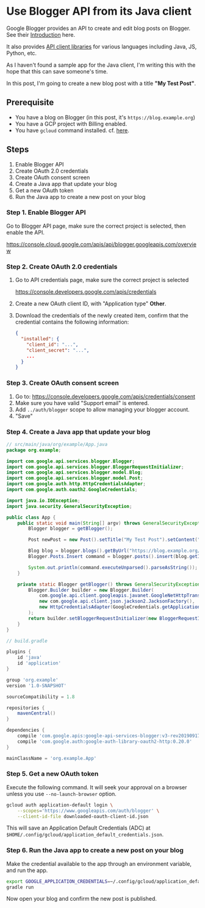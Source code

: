 
# Use Blogger API from its Java client

Google Blogger provides an API to create and edit blog posts on Blogger. See their [Introduction][1] here.

It also provides [API client libraries][2] for various languages including Java, JS, Python, etc.

As I haven't found a sample app for the Java client, I'm writing this with the hope that this can save someone's time.

In this post, I'm going to create a new blog post with a title **"My Test Post"**.

## Prerequisite

* You have a blog on Blogger (in this post, it's `https://blog.example.org`)
* You have a GCP project with Billing enabled.
* You have `gcloud` command installed. cf. [here][3].

## Steps

1. Enable Blogger API
1. Create OAuth 2.0 credentials
1. Create OAuth consent screen
1. Create a Java app that update your blog
1. Get a new OAuth token
1. Run the Java app to create a new post on your blog

### Step 1. Enable Blogger API

Go to Blogger API page, make sure the correct project is selected, then enable the API.

https://console.cloud.google.com/apis/api/blogger.googleapis.com/overview

### Step 2. Create OAuth 2.0 credentials

1. Go to API credentials page, make sure the correct project is selected

    https://console.developers.google.com/apis/credentials

1. Create a new OAuth client ID, with "Application type" **Other**.
1. Download the credentials of the newly created item, confirm that the credential
   contains the following information:

    ```json
    {
      "installed": {
        "client_id": "...",
        "client_secret": "...",
        ...
      }
    }
    ```

### Step 3. Create OAuth consent screen

1. Go to: https://console.developers.google.com/apis/credentials/consent
1. Make sure you have valid "Support email" is entered.
1. Add `../auth/blogger` scope to allow managing your blogger account.
1. "Save"

### Step 4. Create a Java app that update your blog

```java
// src/main/java/org/example/App.java
package org.example;

import com.google.api.services.blogger.Blogger;
import com.google.api.services.blogger.BloggerRequestInitializer;
import com.google.api.services.blogger.model.Blog;
import com.google.api.services.blogger.model.Post;
import com.google.auth.http.HttpCredentialsAdapter;
import com.google.auth.oauth2.GoogleCredentials;

import java.io.IOException;
import java.security.GeneralSecurityException;

public class App {
    public static void main(String[] argv) throws GeneralSecurityException, IOException {
        Blogger blogger = getBlogger();

        Post newPost = new Post().setTitle("My Test Post").setContent("With <b>exciting</b> content...");

        Blog blog = blogger.blogs().getByUrl("https://blog.example.org/").execute();
        Blogger.Posts.Insert command = blogger.posts().insert(blog.getId(), newPost);

        System.out.println(command.executeUnparsed().parseAsString());
    }

    private static Blogger getBlogger() throws GeneralSecurityException, IOException {
        Blogger.Builder builder = new Blogger.Builder(
            com.google.api.client.googleapis.javanet.GoogleNetHttpTransport.newTrustedTransport(),
            new com.google.api.client.json.jackson2.JacksonFactory(),
            new HttpCredentialsAdapter(GoogleCredentials.getApplicationDefault())
        );
        return builder.setBloggerRequestInitializer(new BloggerRequestInitializer()).build();
    }
}
```

```gradle
// build.gradle

plugins {
    id 'java'
    id 'application'
}

group 'org.example'
version '1.0-SNAPSHOT'

sourceCompatibility = 1.8

repositories {
    mavenCentral()
}

dependencies {
    compile 'com.google.apis:google-api-services-blogger:v3-rev20190917-1.30.9'
    compile 'com.google.auth:google-auth-library-oauth2-http:0.20.0'
}

mainClassName = 'org.example.App'
```

### Step 5. Get a new OAuth token

Execute the following command. It will seek your approval on a browser
unless you use `--no-launch-browser` option.

```sh
gcloud auth application-default login \
    --scopes='https://www.googleapis.com/auth/blogger' \
    --client-id-file downloaded-oauth-client-id.json
```

This will save an Application Default Credentials (ADC) at `$HOME/.config/gcloud/application_default_credentials.json`.

### Step 6. Run the Java app to create a new post on your blog

Make the credential available to the app through an environment variable, and run the app.

```sh
export GOOGLE_APPLICATION_CREDENTIALS=~/.config/gcloud/application_default_credentials.json
gradle run
```

Now open your blog and confirm the new post is published.


[1]: https://developers.google.com/blogger
[2]: https://developers.google.com/blogger/docs/3.0/libraries#libraries
[3]: https://cloud.google.com/sdk/install
